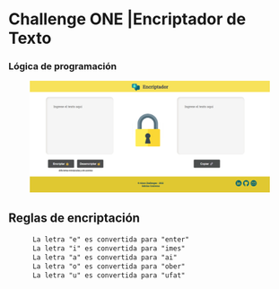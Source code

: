 # Challenge ONE |Encriptador de Texto
### Lógica de programación
<p align="center" >
     <img width="85%" src="imagen/mock.png">
</p>

## Reglas de encriptación
          La letra "e" es convertida para "enter"
          La letra "i" es convertida para "imes"
          La letra "a" es convertida para "ai"
          La letra "o" es convertida para "ober"
          La letra "u" es convertida para "ufat" 

